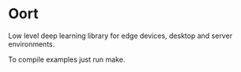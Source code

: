 # Oort
Low level deep learning library for edge devices, desktop and server environments.

To compile examples just run make.
